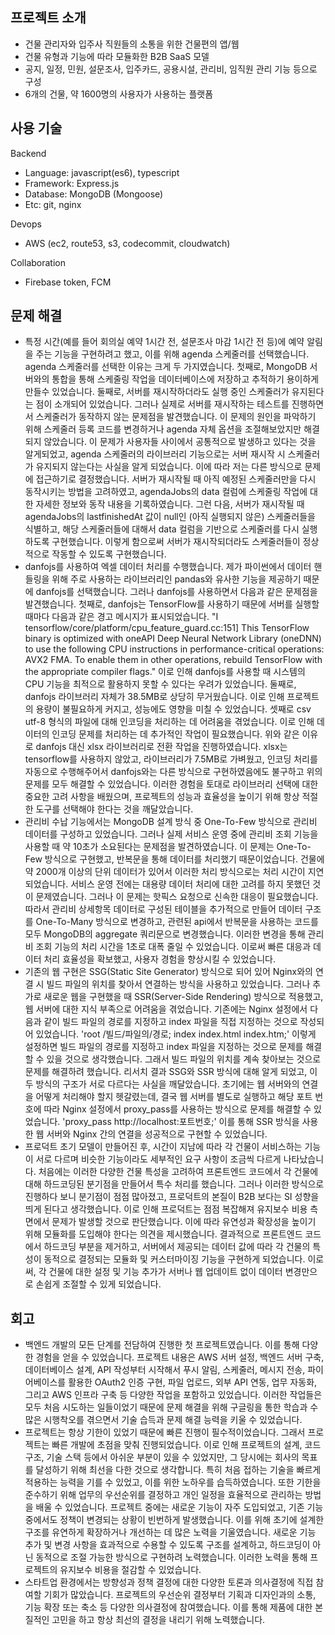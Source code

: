 ## 프로젝트 소개
- 건물 관리자와 입주사 직원들의 소통을 위한 건물편의 앱/웹
- 건물 유형과 기능에 따라 모듈화한 B2B SaaS 모델
- 공지, 일정, 민원, 설문조사, 입주카드, 공용시설, 관리비, 임직원 관리 기능 등으로 구성
- 6개의 건물, 약 1600명의 사용자가 사용하는 플랫폼

## 사용 기술
Backend
- Language: javascript(es6), typescript
- Framework: Express.js
- Database: MongoDB (Mongoose)
- Etc: git, nginx
  
Devops
- AWS (ec2, route53, s3, codecommit, cloudwatch)

Collaboration
- Firebase token, FCM

## 문제 해결
- 특정 시간(예를 들어 회의실 예약 1시간 전, 설문조사 마감 1시간 전 등)에 예약 알림을 주는 기능을 구현하려고 했고, 이를 위해 agenda 스케줄러를 선택했습니다. agenda 스케줄러를 선택한 이유는 크게 두 가지였습니다. 첫째로, MongoDB 서버와의 통합을 통해 스케줄링 작업을 데이터베이스에 저장하고 추적하기 용이하게 만들수 있었습니다. 둘째로, 서버를 재시작하더라도 실행 중인 스케줄러가 유지된다는 점이 소개되어 있었습니다. 그러나 실제로 서버를 재시작하는 테스트를 진행하면서 스케줄러가 동작하지 않는 문제점을 발견했습니다. 이 문제의 원인을 파악하기 위해 스케줄러 등록 코드를 변경하거나 agenda 자체 옵션을 조절해보았지만 해결되지 않았습니다. 이 문제가 사용자들 사이에서 공통적으로 발생하고 있다는 것을 알게되었고, agenda 스케줄러의 라이브러리 기능으로는 서버 재시작 시 스케줄러가 유지되지 않는다는 사실을 알게 되었습니다. 이에 따라 저는 다른 방식으로 문제에 접근하기로 결정했습니다. 서버가 재시작될 때 아직 예정된 스케줄러만을 다시 동작시키는 방법을 고려하였고, agendaJobs의 data 컬럼에 스케줄링 작업에 대한 자세한 정보와 동작 내용을 기록하였습니다. 그런 다음, 서버가 재시작될 때 agendaJobs의 lastfinishedAt 값이 null인 (아직 실행되지 않은) 스케줄러들을 식별하고, 해당 스케줄러들에 대해서 data 컬럼을 기반으로 스케줄러를 다시 실행하도록 구현했습니다. 이렇게 함으로써 서버가 재시작되더라도 스케줄러들이 정상적으로 작동할 수 있도록 구현했습니다.
- danfojs를 사용하여 엑셀 데이터 처리를 수행했습니다. 제가 파이썬에서 데이터 핸들링을 위해 주로 사용하는 라이브러리인 pandas와 유사한 기능을 제공하기 때문에 danfojs를 선택했습니다. 그러나 danfojs를 사용하면서 다음과 같은 문제점을 발견했습니다. 첫째로, danfojs는 TensorFlow를 사용하기 때문에 서버를 실행할 때마다 다음과 같은 경고 메시지가 표시되었습니다. "I tensorflow/core/platform/cpu_feature_guard.cc:151] This TensorFlow binary is optimized with oneAPI Deep Neural Network Library (oneDNN) to use the following CPU instructions in performance-critical operations: AVX2 FMA. To enable them in other operations, rebuild TensorFlow with the appropriate compiler flags." 이로 인해 danfojs를 사용할 때 시스템의 CPU 기능을 최적으로 활용하지 못할 수 있다는 우려가 있었습니다. 둘째로, danfojs 라이브러리 자체가 38.5MB로 상당히 무거웠습니다. 이로 인해 프로젝트의 용량이 불필요하게 커지고, 성능에도 영향을 미칠 수 있었습니다. 셋째로 csv utf-8 형식의 파일에 대해 인코딩을 처리하는 데 어려움을 겪었습니다. 이로 인해 데이터의 인코딩 문제를 처리하는 데 추가적인 작업이 필요했습니다. 위와 같은 이유로 danfojs 대신 xlsx 라이브러리로 전환 작업을 진행하였습니다. xlsx는 tensorflow를 사용하지 않았고, 라이브러리가 7.5MB로 가벼웠고, 인코딩 처리를 자동으로 수행해주어서 danfojs와는 다른 방식으로 구현하였음에도 불구하고 위의 문제를 모두 해결할 수 있었습니다. 이러한 경험을 토대로 라이브러리 선택에 대한 중요한 고려 사항을 배웠으며, 프로젝트의 성능과 효율성을 높이기 위해 항상 적절한 도구를 선택해야 한다는 것을 깨달았습니다.
- 관리비 수납 기능에서는 MongoDB 설계 방식 중 One-To-Few 방식으로 관리비 데이터를 구성하고 있었습니다. 그러나 실제 서비스 운영 중에 관리비 조회 기능을 사용할 때 약 10초가 소요된다는 문제점을 발견하였습니다. 이 문제는 One-To-Few 방식으로 구현했고, 반복문을 통해 데이터를 처리했기 때문이었습니다. 건물에 약 2000개 이상의 단위 데이터가 있어서 이러한 처리 방식으로는 처리 시간이 지연되었습니다. 서비스 운영 전에는 대용량 데이터 처리에 대한 고려를 하지 못했던 것이 문제였습니다. 그러나 이 문제는 핫픽스 요청으로 신속한 대응이 필요했습니다. 따라서 관리비 상세항목 데이터로 구성된 테이블을 추가적으로 만들어 데이터 구조를 One-To-Many 방식으로 변경하고, 관련된 api에서 반복문을 사용하는 코드를 모두 MongoDB의 aggregate 쿼리문으로 변경했습니다. 이러한 변경을 통해 관리비 조회 기능의 처리 시간을 1초로 대폭 줄일 수 있었습니다. 이로써 빠른 대응과 데이터 처리 효율성을 확보했고, 사용자 경험을 향상시킬 수 있었습니다.
- 기존의 웹 구현은 SSG(Static Site Generator) 방식으로 되어 있어 Nginx와의 연결 시 빌드 파일의 위치를 찾아서 연결하는 방식을 사용하고 있었습니다. 그러나 추가로 새로운 웹을 구현했을 때 SSR(Server-Side Rendering) 방식으로 적용했고, 웹 서버에 대한 지식 부족으로 어려움을 겪었습니다. 기존에는 Nginx 설정에서 다음과 같이 빌드 파일의 경로를 지정하고 index 파일을 직접 지정하는 것으로 작성되어 있었습니다. 'root /빌드/파일의/경로; index index.html index.htm;' 이렇게 설정하면 빌드 파일의 경로를 지정하고 index 파일을 지정하는 것으로 문제를 해결할 수 있을 것으로 생각했습니다. 그래서 빌드 파일의 위치를 계속 찾아보는 것으로 문제를 해결하려 했습니다. 리서치 결과 SSG와 SSR 방식에 대해 알게 되었고, 이 두 방식의 구조가 서로 다르다는 사실을 깨달았습니다. 초기에는 웹 서버와의 연결을 어떻게 처리해야 할지 헷갈렸는데, 결국 웹 서버를 별도로 실행하고 해당 포트 번호에 따라 Nginx 설정에서 proxy_pass를 사용하는 방식으로 문제를 해결할 수 있었습니다. 'proxy_pass http://localhost:포트번호;' 이를 통해 SSR 방식을 사용한 웹 서버와 Nginx 간의 연결을 성공적으로 구현할 수 있었습니다.
- 프로덕트 초기 모델이 만들어진 후, 시간이 지남에 따라 각 건물이 서비스하는 기능이 서로 다르며 비슷한 기능이라도 세부적인 요구 사항이 조금씩 다르게 나타났습니다. 처음에는 이러한 다양한 건물 특성을 고려하여 프론트엔드 코드에서 각 건물에 대해 하드코딩된 분기점을 만들어서 특수 처리를 했습니다. 그러나 이러한 방식으로 진행하다 보니 분기점이 점점 많아졌고, 프로덕트의 본질이 B2B 보다는 SI 성향을 띄게 된다고 생각했습니다. 이로 인해 프로덕트는 점점 복잡해져 유지보수 비용 측면에서 문제가 발생할 것으로 판단했습니다. 이에 따라 유연성과 확장성을 높이기 위해 모듈화를 도입해야 한다는 의견을 제시했습니다. 결과적으로 프론트엔드 코드에서 하드코딩 부분을 제거하고, 서버에서 제공되는 데이터 값에 따라 각 건물의 특성이 동적으로 결정되는 모듈화 및 커스터마이징 기능을 구현하게 되었습니다. 이로써, 각 건물에 대한 설정 및 기능 추가가 서버나 웹 업데이트 없이 데이터 변경만으로 손쉽게 조절할 수 있게 되었습니다.

## 회고
- 백엔드 개발의 모든 단계를 전담하여 진행한 첫 프로젝트였습니다. 이를 통해 다양한 경험을 얻을 수 있었습니다. 프로젝트 내용은 AWS 서버 설정, 백엔드 서버 구축, 데이터베이스 설계, API 작성부터 시작해서 푸시 알림, 스케줄러, 메시지 전송, 파이어베이스를 활용한 OAuth2 인증 구현, 파일 업로드, 외부 API 연동, 업무 자동화, 그리고 AWS 인프라 구축 등 다양한 작업을 포함하고 있었습니다. 이러한 작업들은 모두 처음 시도하는 일들이었기 때문에 문제 해결을 위해 구글링을 통한 학습과 수많은 시행착오를 겪으면서 기술 습득과 문제 해결 능력을 키울 수 있었습니다.
- 프로젝트는 항상 기한이 있었기 때문에 빠른 진행이 필수적이었습니다. 그래서 프로젝트는 빠른 개발에 초점을 맞춰 진행되었습니다. 이로 인해 프로젝트의 설계, 코드 구조, 기술 스택 등에서 아쉬운 부분이 있을 수 있었지만, 그 당시에는 회사의 목표를 달성하기 위해 최선을 다한 것으로 생각합니다. 특히 처음 접하는 기술을 빠르게 적용하는 능력을 기를 수 있었고, 이를 위한 노하우를 습득하였습니다. 또한 기한을 준수하기 위해 업무의 우선순위를 결정하고 개인 일정을 효율적으로 관리하는 방법을 배울 수 있었습니다.
프로젝트 중에는 새로운 기능이 자주 도입되었고, 기존 기능 중에서도 정책이 변경되는 상황이 빈번하게 발생했습니다. 이를 위해 초기에 설계한 구조를 유연하게 확장하거나 개선하는 데 많은 노력을 기울였습니다. 새로운 기능 추가 및 변경 사항을 효과적으로 수용할 수 있도록 구조를 설계하고, 하드코딩이 아닌 동적으로 조절 가능한 방식으로 구현하려 노력했습니다. 이러한 노력을 통해 프로젝트의 유지보수 비용을 절감할 수 있었습니다.
- 스타트업 환경에서는 방향성과 정책 결정에 대한 다양한 토론과 의사결정에 직접 참여할 기회가 많았습니다. 프로젝트의 우선순위 결정부터 기획과 디자인과의 소통, 기능 확장 또는 축소 등 다양한 의사결정에 참여했습니다. 이를 통해 제품에 대한 본질적인 고민을 하고 항상 최선의 결정을 내리기 위해 노력했습니다.
